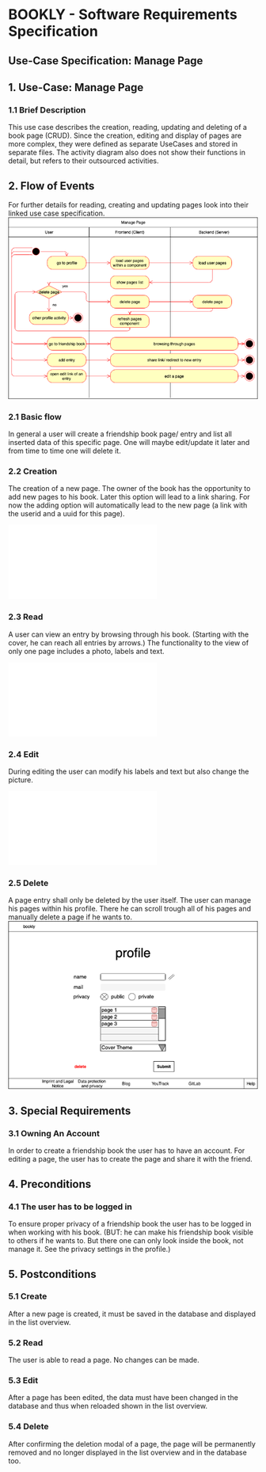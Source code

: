 # BOOKLY - Software Requirements Specification
## Use-Case Specification: Manage Page

## 1. Use-Case: Manage Page

### 1.1 Brief Description

This use case describes the creation, reading, updating and deleting of a book page (CRUD).
Since the creation, editing and display of pages are more complex, they were defined as separate UseCases and stored 
in separate files. The activity diagram also does not show their functions in detail, but refers to their outsourced activities.

## 2. Flow of Events

For further details for reading, creating and updating pages look into their linked use case specification.
![ManagePageFlow](ManagePageFlow.png "Manage Page Flow")

### 2.1 Basic flow

In general a user will create a friendship book page/ entry and list all inserted data of this specific page. 
One will maybe edit/update it later and from time to time one will delete it.

### 2.2 Creation  

The creation of a new page. The owner of the book has the opportunity to add new pages to his
book. Later this option will lead to a link sharing. For now the adding option will automatically
lead to the new page (a link with the userid and a uuid for this page).

![Create Book Entry](design_CreatePage.md "Create Book Entry")

### 2.3 Read

A user can view an entry by browsing through his book. (Starting with the cover, he can reach all entries by arrows.)
The functionality to the view of only one page includes a photo, labels and text.

![Read Book Entry](design_ReadPage.md "Read Book Entry")

### 2.4 Edit

During editing the user can modify his labels and text but also change the picture.

![Edit Book Entry](design_EditPage.md "Edit Book Entry")

### 2.5 Delete

A page entry shall only be deleted by the user itself. The user can manage his pages within his profile.
There he can scroll trough all of his pages and manually delete a page if he wants to. 
![Profile](profile.png "Delete a page")

## 3. Special Requirements

### 3.1 Owning An Account
        
In order to create a friendship book the user has to have an account. For editing a page, the user has to create the page
and share it with the friend.

## 4. Preconditions

### 4.1 The user has to be logged in

To ensure proper privacy of a friendship book the user has to be logged in when working with his book.
(BUT: he can make his friendship book visible to others if he wants to. But there one can only look inside the book,
not manage it. See the privacy settings in the profile.)

## 5. Postconditions

### 5.1 Create

After a new page is created, it must be saved in the database and displayed in the list overview.

### 5.2 Read

The user is able to read a page. No changes can be made.

### 5.3 Edit

After a page has been edited, the data must have been changed in the database and thus when reloaded shown in the list overview.

### 5.4 Delete

After confirming the deletion modal of a page, the page will be permanently removed and no longer displayed in the list 
overview and in the database too.
